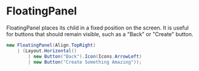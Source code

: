 # FloatingPanel

FloatingPanel places its child in a fixed position on the screen. It is useful
for buttons that should remain visible, such as a "Back" or "Create" button.

```csharp demo
new FloatingPanel(Align.TopRight)
    | (Layout.Horizontal()
        | new Button("Back").Icon(Icons.ArrowLeft)
        | new Button("Create Something Amazing"));
```
